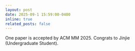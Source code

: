 ```yaml
---
layout: post
date: 2025-09-1 15:59:00-0400
inline: true
related_posts: false
---
```


One paper is accepted by ACM MM 2025. Congrats to Jinjie (Undergraduate  Student).